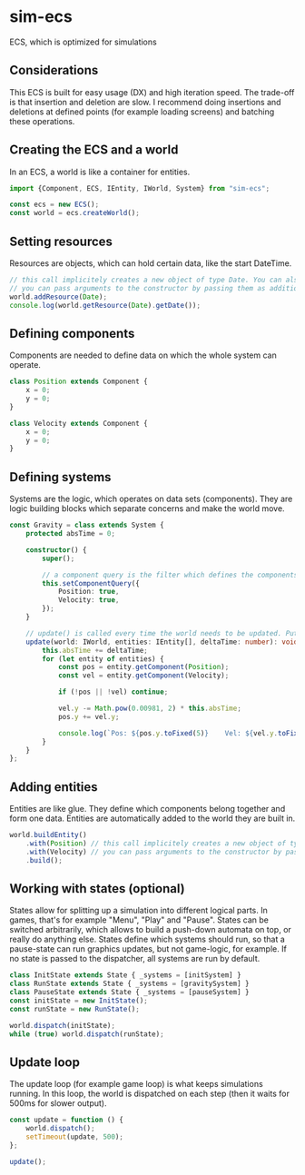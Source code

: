 # sim-ecs
ECS, which is optimized for simulations

## Considerations

This ECS is built for easy usage (DX) and high iteration speed.
The trade-off is that insertion and deletion are slow.
I recommend doing insertions and deletions at defined points (for example loading screens)
and batching these operations.


## Creating the ECS and a world

In an ECS, a world is like a container for entities.

```typescript
import {Component, ECS, IEntity, IWorld, System} from "sim-ecs";

const ecs = new ECS();
const world = ecs.createWorld();
```


## Setting resources

Resources are objects, which can hold certain data, like the start DateTime.

```typescript
// this call implicitely creates a new object of type Date. You can also pass an instance instead.
// you can pass arguments to the constructor by passing them as additional parameters here
world.addResource(Date);
console.log(world.getResource(Date).getDate());
```


## Defining components

Components are needed to define data on which the whole system can operate.

```typescript
class Position extends Component {
    x = 0;
    y = 0;
}

class Velocity extends Component {
    x = 0;
    y = 0;
}
```

## Defining systems

Systems are the logic, which operates on data sets (components).
They are logic building blocks which separate concerns and make the world move.

```typescript
const Gravity = class extends System {
    protected absTime = 0;

    constructor() {
        super();

        // a component query is the filter which defines the components used by this system
        this.setComponentQuery({
            Position: true,
            Velocity: true,
        });
    }

    // update() is called every time the world needs to be updated. Put your logic in there
    update(world: IWorld, entities: IEntity[], deltaTime: number): void {
        this.absTime += deltaTime;
        for (let entity of entities) {
            const pos = entity.getComponent(Position);
            const vel = entity.getComponent(Velocity);

            if (!pos || !vel) continue;

            vel.y -= Math.pow(0.00981, 2) * this.absTime;
            pos.y += vel.y;

            console.log(`Pos: ${pos.y.toFixed(5)}    Vel: ${vel.y.toFixed(5)}`);
        }
    }
};
```


## Adding entities

Entities are like glue. They define which components belong together and form one data.
Entities are automatically added to the world they are built in.

```typescript
world.buildEntity()
    .with(Position) // this call implicitely creates a new object of type Position. You can also pass an instance instead.
    .with(Velocity) // you can pass arguments to the constructor by passing them as additional parameters here
    .build();
```


## Working with states (optional)

States allow for splitting up a simulation into different logical parts.
In games, that's for example "Menu", "Play" and "Pause".
States can be switched arbitrarily, which allows to build a push-down automata on top, or really do anything else.
States define which systems should run, so that a pause-state can run graphics updates, but not game-logic, for example.
If no state is passed to the dispatcher, all systems are run by default.

```typescript
class InitState extends State { _systems = [initSystem] }
class RunState extends State { _systems = [gravitySystem] }
class PauseState extends State { _systems = [pauseSystem] }
const initState = new InitState();
const runState = new RunState();

world.dispatch(initState);
while (true) world.dispatch(runState);
``` 

## Update loop

The update loop (for example game loop) is what keeps simulations running.
In this loop, the world is dispatched on each step (then it waits for 500ms for slower output).

```typescript
const update = function () {
    world.dispatch();
    setTimeout(update, 500);
};

update();
```
